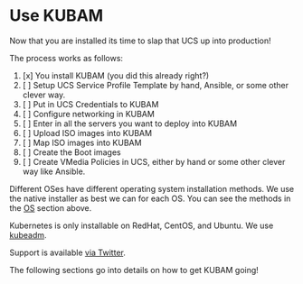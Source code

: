 # Use KUBAM 

Now that you are installed its time to slap that UCS up into production!

The process works as follows: 

1. [x] You install KUBAM (you did this already right?)
2. [ ] Setup UCS Service Profile Template by hand, Ansible, or some other clever way.  
3. [ ] Put in UCS Credentials to KUBAM
4. [ ] Configure networking in KUBAM
5. [ ] Enter in all the servers you want to deploy into KUBAM
6. [ ] Upload ISO images into KUBAM
7. [ ] Map ISO images into KUBAM
8. [ ] Create the Boot images
9. [ ] Create VMedia Policies in UCS, either by hand or some other clever way like Ansible. 

Different OSes have different operating system installation methods.  We use the native installer as best we can for each OS.  You can see the methods in the [OS](https://ciscoucs.github.io/site/OS/) section above.  

Kubernetes is only installable on RedHat, CentOS, and Ubuntu.  We use [kubeadm](https://kubernetes.io/docs/setup/independent/install-kubeadm/).  

Support is available [via Twitter](https://twitter.com/vallard). 

The following sections go into details on how to get KUBAM going! 
